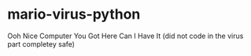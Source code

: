 # mario-virus-python
Ooh Nice Computer You Got Here Can I Have It (did not code in the virus part completey safe)
